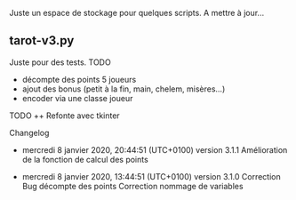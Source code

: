 Juste un espace de stockage pour quelques scripts.
A mettre à jour...

tarot-v3.py
-----------

Juste pour des tests.
TODO
- décompte des points 5 joueurs
- ajout des bonus (petit à la fin, main, chelem, misères...)
- encoder via une classe joueur

TODO ++
Refonte avec tkinter

Changelog
* mercredi 8 janvier 2020, 20:44:51 (UTC+0100)
  version 3.1.1
  Amélioration de la fonction de calcul des points

* mercredi 8 janvier 2020, 13:44:51 (UTC+0100)
  version 3.1.0
  Correction Bug décompte des points
  Correction nommage de variables
